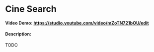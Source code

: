# Cine Search

#### Video Demo: https://studio.youtube.com/video/mZoTN721bOU/edit

#### Description:

TODO
